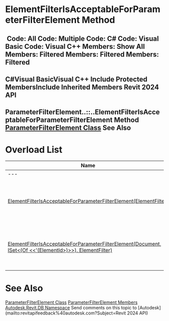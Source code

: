 # ElementFilterIsAcceptableForParameterFilterElement Method

﻿
 Code: All Code: Multiple Code: C# Code: Visual Basic Code: Visual C++  Members: Show All Members: Filtered Members: Filtered Members: Filtered   
---  
C#Visual BasicVisual C++
Include Protected MembersInclude Inherited Members
Revit 2024 API  
---  
ParameterFilterElement..::..ElementFilterIsAcceptableForParameterFilterElement Method   
[ParameterFilterElement Class](b231dc85-516a-5e75-c634-c6cd81b43fc5.md "ParameterFilterElement Class") See Also  
---  
# Overload List
| Name | Description |
| --- | --- |
| --- | --- | --- |
| [ElementFilterIsAcceptableForParameterFilterElement(ElementFilter)](b04518c6-7501-b41e-e1a0-56970f23f64e.md "ElementFilterIsAcceptableForParameterFilterElement Method \(ElementFilter\)") | Checks that an ElementFilter is acceptable for use in defining the filtering rules for a ParameterFilterElement (i.e., for view filtering). |
| [ElementFilterIsAcceptableForParameterFilterElement(Document, ISet<(Of <<'(ElementId>)>>), ElementFilter)](7439c67a-bd5b-d15f-28cc-b9cffe8ec8e8.md "ElementFilterIsAcceptableForParameterFilterElement Method \(Document, ISet\(ElementId\), ElementFilter\)") | Checks that an ElementFilter is acceptable for use in defining the filtering rules for a given list of categories (i.e., for view filtering). |

# See Also
[ParameterFilterElement Class](b231dc85-516a-5e75-c634-c6cd81b43fc5.md "ParameterFilterElement Class")
[ParameterFilterElement Members](e8cb5c2b-b8ca-cbbf-819b-6956e0fd0760.md "ParameterFilterElement Members")
[Autodesk.Revit.DB Namespace](87546ba7-461b-c646-cbb1-2cb8f5bff8b2.md "Autodesk.Revit.DB Namespace")
Send comments on this topic to [Autodesk](mailto:revitapifeedback%40autodesk.com?Subject=Revit 2024 API)